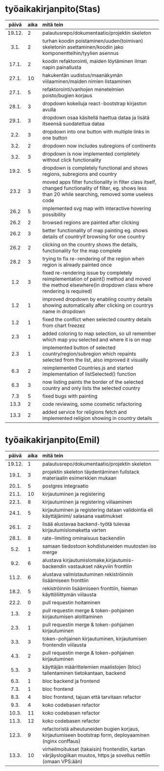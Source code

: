 # työaikakirjanpito(Stas)

| päivä | aika | mitä tein  |
| :----:|:-----| :-----|
| 19.12. | 2    | palautusrepo/dokumentaatio/projektin skeleton |
| 3.1. | 2    | turhan koodin poistaminen/uuden(toimivan) skeletonin asettaminen/koodin jako komponentteihin/tyylien asennus |
|17.1.|2  | koodin refaktorointi, maiden löytäminen ilman napin painallusta
|27.1.|10 | hakukentän uudistus/maanäkymän viilaaminen/maiden nimien listaaminen
|27.1.| 5 | refaktorointi/vanhojen menetelmien poisto/bugien korjaus
|28.1.| 3 | dropdown kokeiluja react-bootstrap kirjaston avulla
|29.1.| 3 | dropdown osaa käsitellä haettua dataa ja lisätä itseensä suodatettua dataa
|2.2.| 3 | dropdown into one button with multiple links in one button
|3.2.| 2 | dropdown now includes subregions of continents
|3.2.|3| dropdown is now implemented completely without click functionality
|19.2.|5| dropdown is completely functional and shows regions, subregions and country
|23.2|3| moved apps filter functionality in filter class itself, changed functionality of filter, eg. shows less than 20 while searching, removed some useless code
|26.2|5| implemented svg map with interactive hovering possibility
|26.2|2| browsed regions are painted after clicking
|26.2|3| better functionality of map painting eg. shows details of countryif browsing for one country
|26.2|2| clicking on the country shows the details, functionality for the map complete
|28.2|3| trying to fix re-rendering of the region when region is already painted once
|1.2|3| fixed re-rendering issue by completely reimplementation of paint() method and moved the method elsewhere(in dropdown class where rendering is required)
|1.2|1| improved dropdown by enabling country details showing automatically after clicking on countrys name in dropdown
|1.2|1| fixed the conflict when selected country details from chart freezez
|2.3|1| added coloring to map selection, so ull remember which map you selected and where it is on map
|2.3|1| implemented button of selected country/region/subregion which repaints selected from the list, also improved it visually
|6.3|2| reimplemented Countries.js and started implementation of listSelected() function
|6.3|3| now listing paints the border of the selected country and only lists the selected country
|7.3|5| fixed bugs with painting
|13.3|2| code reviewing, some cosmetic refactoring
|13.3|2| added service for religions fetch and implemented religion showing in country details
# työaikakirjanpito(Emil)

| päivä | aika | mitä tein  |
| :----:|:-----| :-----|
| 19.12.| 1  | palautusrepo/dokumentaatio/projektin skeleton |
| 19.1. | 3  | projektin skeleton täydentäminen fullstack materiaalin esimerkkien mukaan|
| 20.1. | 5  | postgres integraatio |
| 21.1. | 10 | kirjautuminen ja registering |
| 22.1. | 8   | kirjautuminen ja registering viilaaminen |
| 24.1. | 5   | kirjautuminen ja registering dataan validointia eli käyttäjänimi/ salasana vaatimukset|
| 26.1. | 2   | lisää alustavaa backend-työtä tulevaa kirjautumislomaketta varten|
| 28.1. | 8   | rate-limiting ominaisuus backendiin|
| 5.2. | 1   | samaan tiedostoon kohdistuneiden muutosten iso merge|
| 9.2. | 6   | alustava kirjautumislomake,kirjautumis-backendin vastaukset näkyviin fronttiin|
| 11.2. | 6   | alustava valmistautuminen rekiströinnin lisäämiseen fronttiin|
| 18.2. | 5   | rekiströinnin lisäämiseen fronttiin, hieman käyttöliittymän viilausta|
| 22.2. | 0   | pull requestin hoitaminen|
| 1.3. | 2   | pull requestin merge & token-pohjainen kirjautumisen aloittaminen|
| 2.3. | 1   | pull requestin merge & token-pohjainen kirjautuminen|
| 3.3. | 3   | token-pohjainen kirjautuminen, kirjautumisen frontendin viilausta|
| 4.3. | 2   | pull requestin merge & token-pohjainen kirjautuminen|
| 5.3. | 3   | käyttäjän määrittelemien maalistojen (bloc) tallentaminen tietokantaan, backend|
| 6.3. | 1   | bloc backend ja frontend|
| 7.3. | 1   | bloc frontend|
| 8.3. | 4   | bloc frontend, tajuan että tarvitaan refactor|
| 9.3. | 4   | koko codebasen refactor|
| 10.3. | 11  | koko codebasen refactor|
| 11.3. | 12  | koko codebasen refactor|
| 12.3. | 9  | refactoristä aiheutuneiden bugien korjaus, kirjautumiseen bootstrap form, deployaaminen (nginx conffaus)|
| 13.3. | 10  | virheilmoitukset (takaisin) frontendiin, kartan värjäyslogiikan muutos, https ja sovellus nettiin (omaan VPS:ään) |

